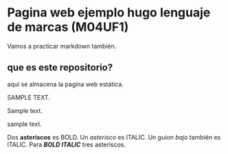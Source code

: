# Pagina web ejemplo hugo lenguaje de marcas (M04UF1)


Vamos a practicar markdown también.

## que es este repositorio?

aqui se almacena la pagina web estática.

SAMPLE TEXT.

Sample text.

sample text.

Dos **asteriscos** es BOLD.
Un *asterisco* es ITALIC.
Un _guion bajo_ también es ITALIC.
Para ***BOLD ITALIC*** tres asteriscos.

